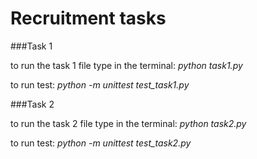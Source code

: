 # Recruitment tasks

###Task 1

to run the task 1 file type in the terminal: _python task1.py_

to run test: _python -m unittest test_task1.py_

###Task 2

to run the task 2 file type in the terminal: _python task2.py_

to run test: _python -m unittest test_task2.py_